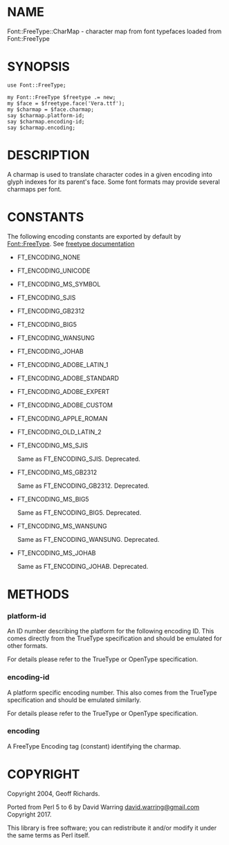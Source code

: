 NAME
====

Font::FreeType::CharMap - character map from font typefaces loaded from Font::FreeType

SYNOPSIS
========

    use Font::FreeType;

    my Font::FreeType $freetype .= new;
    my $face = $freetype.face('Vera.ttf');
    my $charmap = $face.charmap;
    say $charmap.platform-id;
    say $charmap.encoding-id;
    say $charmap.encoding;

DESCRIPTION
===========

A charmap is used to translate character codes in a given encoding into glyph indexes for its parent's face. Some font formats may provide several charmaps per font.

CONSTANTS
=========

The following encoding constants are exported by default by [Font::FreeType](FreeType.md). See [freetype documentation](http://www.freetype.org/freetype2/docs/reference/ft2-base_interface.html#FT_Encoding)

- FT_ENCODING_NONE

- FT_ENCODING_UNICODE

- FT_ENCODING_MS_SYMBOL

- FT_ENCODING_SJIS

- FT_ENCODING_GB2312

- FT_ENCODING_BIG5

- FT_ENCODING_WANSUNG

- FT_ENCODING_JOHAB

- FT_ENCODING_ADOBE_LATIN_1

- FT_ENCODING_ADOBE_STANDARD

- FT_ENCODING_ADOBE_EXPERT

- FT_ENCODING_ADOBE_CUSTOM

- FT_ENCODING_APPLE_ROMAN

- FT_ENCODING_OLD_LATIN_2

- FT_ENCODING_MS_SJIS

    Same as FT_ENCODING_SJIS. Deprecated.

- FT_ENCODING_MS_GB2312

    Same as FT_ENCODING_GB2312. Deprecated.

- FT_ENCODING_MS_BIG5

    Same as FT_ENCODING_BIG5. Deprecated.

- FT_ENCODING_MS_WANSUNG

    Same as FT_ENCODING_WANSUNG. Deprecated.

- FT_ENCODING_MS_JOHAB

    Same as FT_ENCODING_JOHAB. Deprecated.

METHODS
=======

### platform-id

An ID number describing the platform for the following encoding ID. This comes directly from the TrueType specification and should be emulated for other formats.

For details please refer to the TrueType or OpenType specification.

### encoding-id

A platform specific encoding number. This also comes from the TrueType specification and should be emulated similarly.

For details please refer to the TrueType or OpenType specification.

### encoding

A FreeType Encoding tag (constant) identifying the charmap.

COPYRIGHT
=========

Copyright 2004, Geoff Richards.

Ported from Perl 5 to 6 by David Warring <david.warring@gmail.com> Copyright 2017.

This library is free software; you can redistribute it and/or modify it under the same terms as Perl itself.

